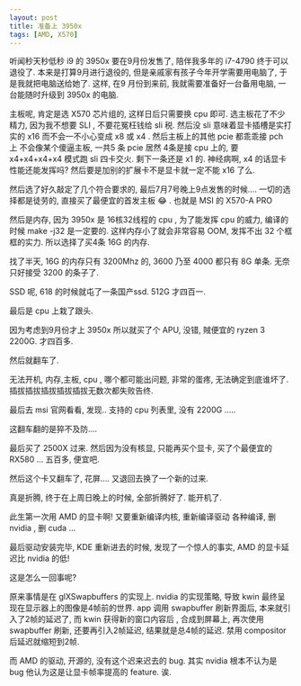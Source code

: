 ```yaml
---
layout: post
title: 准备上 3950x
tags: [AMD, X570]
---
```






听闻秒天秒低秒 i9 的 3950x 要在9月份发售了, 陪伴我多年的 i7-4790 终于可以退役了. 本来是打算9月进行退役的, 但是亲戚家有孩子今年开学需要用电脑了, 于是我就把电脑送给她了. 这样, 在9 月份到来前, 我就需要准备好一台备用电脑, 一台能随时升级到 3950x 的电脑.



主板呢, 肯定是选 X570 芯片组的, 这样日后只需要换 cpu 即可. 选主板花了不少精力, 因为我不想要 SLI , 不要花冤枉钱给 sli 税. 然后没 sli 意味着显卡插槽是实打实的 x16 而不会一不小心变成 x8 或 x4 . 然后主板上的其他 pcie 都乖乖接 pch 上 不会像某个傻逼主板, 一共5 条 pcie 居然 4条是接 cpu 上的, 要 x4+x4+x4+x4 模式跑 sli 四卡交火. 剩下一条还是 x1 的.  神经病啊, x4 的话显卡性能还能发挥吗? 然后要是加别的扩展卡不是显卡就一定不能  x16 了么.

然后选了好久敲定了几个符合要求的, 最后7月7号晚上9点发售的时候.... 一切的选择都是徒劳的, 直接买了最便宜的首发主板 😂  . 也就是 MSI 的 X570-A PRO

然后是内存, 因为 3950x 是 16核32线程的 cpu , 为了能发挥 cpu 的威力, 编译的时候 make -j32 是一定要的. 这样内存小了就会非常容易 OOM, 发挥不出 32 个框框的实力.  所以选择了买4条 16G 的内存.

找了半天, 16G 的内存只有 3200Mhz 的, 3600 乃至 4000 都只有 8G 单条. 无奈只好接受 3200 的条子了.

SSD 呢, 618 的时候就屯了一条国产ssd. 512G 才四百一.

最后是 cpu 上栽了跟头.



因为考虑到9月份才上 3950x 所以就买了个 APU, 没错, 賊便宜的 ryzen 3 2200G. 才四百多.

然后就翻车了.

无法开机, 内存,主板, cpu , 哪个都可能出问题, 非常的蛋疼, 无法确定到底谁坏了. 插拔插拔插拔插拔插拔无数次都失败告终.

最后去 msi 官网看看, 发现.. 支持的 cpu 列表里, 没有 2200G ..... 

这翻车翻的是猝不及防....

最后买了 2500X 过来. 然后因为没有核显, 只能再买个显卡, 买了个最便宜的 RX580 ... 五百多, 便宜吧. 

然后这个卡又翻车了, 花屏.... 又退回去换了一个新的过来.

真是折腾, 终于在上周日晚上的时候, 全部折腾好了. 能开机了. 

此生第一次用 AMD 的显卡啊! 又要重新编译内核, 重新编译驱动 各种编译, 删 nvidia , 删 cuda ...

最后驱动安装完毕, KDE 重新进去的时候, 发现了一个惊人的事实, AMD 的显卡延迟比 nvidia 的低!

这是怎么一回事呢?

原来事情是在  glXSwapbuffers 的实现上. nvidia 的实现策略, 导致 kwin 最终呈现在显示器上的图像是4帧前的世界.  app 调用 swapbuffer 刷新界面后, 本来就引入了2帧的延迟了, 而 kwin 获得新的窗口内容后 , 合成到屏幕上, 再次使用 swapbuffer 刷新, 还要再引入2帧延迟, 结果就是总4帧的延迟. 禁用 compositor 后延迟就缩短到2帧.

而 AMD 的驱动, 开源的, 没有这个迟来迟去的 bug. 其实 nvidia 根本不认为是 bug 他认为这是让显卡帧率提高的 feature. 诶.









